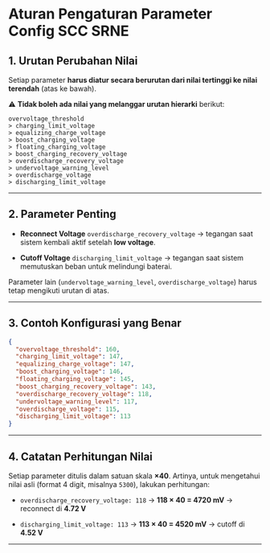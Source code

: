 # **Aturan Pengaturan Parameter Config SCC SRNE**

## 1. Urutan Perubahan Nilai

Setiap parameter **harus diatur secara berurutan dari nilai tertinggi ke nilai terendah** (atas ke bawah).

⚠️ **Tidak boleh ada nilai yang melanggar urutan hierarki** berikut:

```
overvoltage_threshold
> charging_limit_voltage
> equalizing_charge_voltage
> boost_charging_voltage
> floating_charging_voltage
> boost_charging_recovery_voltage
> overdischarge_recovery_voltage
> undervoltage_warning_level
> overdischarge_voltage
> discharging_limit_voltage
```

---

## 2. Parameter Penting

* **Reconnect Voltage**
  `overdischarge_recovery_voltage` → tegangan saat sistem kembali aktif setelah **low voltage**.

* **Cutoff Voltage**
  `discharging_limit_voltage` → tegangan saat sistem memutuskan beban untuk melindungi baterai.

Parameter lain (`undervoltage_warning_level`, `overdischarge_voltage`) harus tetap mengikuti urutan di atas.

---

## 3. Contoh Konfigurasi yang Benar

```json
{
  "overvoltage_threshold": 160,
  "charging_limit_voltage": 147,
  "equalizing_charge_voltage": 147,
  "boost_charging_voltage": 146,
  "floating_charging_voltage": 145,
  "boost_charging_recovery_voltage": 143,
  "overdischarge_recovery_voltage": 118,
  "undervoltage_warning_level": 117,
  "overdischarge_voltage": 115,
  "discharging_limit_voltage": 113
}
```

---

## 4. Catatan Perhitungan Nilai

Setiap parameter ditulis dalam satuan skala **×40**.
Artinya, untuk mengetahui nilai asli (format 4 digit, misalnya `5300`), lakukan perhitungan:

* `overdischarge_recovery_voltage: 118`
  → **118 × 40 = 4720 mV** → reconnect di **4.72 V**

* `discharging_limit_voltage: 113`
  → **113 × 40 = 4520 mV** → cutoff di **4.52 V**

---
